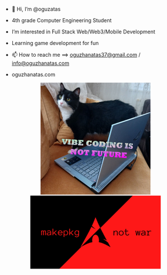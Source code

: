 - 👋 Hi, I’m @oguzatas
- 4th grade Computer Engineering Student
-  I’m interested in Full Stack Web/Web3/Mobile Development 
-  Learning game development for fun


- 📫 How to reach me ==> oguzhanatas37@gmail.com / info@oguzhanatas.com
-  oguzhanatas.com

<p align="center">
<img src="./vibecodergolge.jpg" width="300">
<img src="./makepkg.jpg" height="200">
</p>
   


<!---
xipexipe/xipexipe is a ✨ special ✨ repository because its `README.md` (this file) appears on your GitHub profile.
You can click the Preview link to take a look at your changes.
--->
